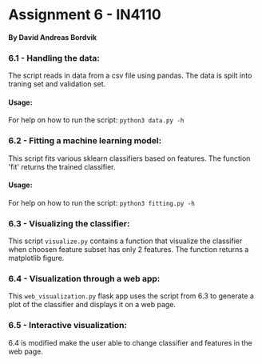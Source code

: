 # Assignment 6 - IN4110
#### By David Andreas Bordvik


### 6.1 - Handling the data:
The script reads in data from a csv file using pandas. The data is spilt into
traning set and validation set. 

#### Usage:
For help on how to run the script:
`python3 data.py -h`


### 6.2 - Fitting a machine learning model:
This script fits various sklearn classifiers based on features. The function 'fit' 
returns the trained classifier.

#### Usage:
For help on how to run the script:
`python3 fitting.py -h`


### 6.3 - Visualizing the classifier:
This script `visualize.py` contains a function that visualize the classifier when choosen feature subset
has only 2 features. The function returns a matplotlib figure.
 

### 6.4 - Visualization through a web app:
This `web_visualization.py` flask app uses the script from 6.3 to generate a plot of the classifier
and displays it on a web page.  


### 6.5 - Interactive visualization:
6.4 is modified make the user able to change classifier and features in the web page.

